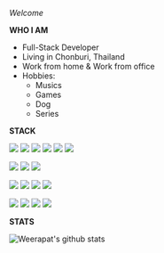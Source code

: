 *Welcome*

**WHO I AM**

- Full-Stack Developer
- Living in Chonburi, Thailand
- Work from home & Work from office
- Hobbies:
  - Musics
  - Games
  - Dog
  - Series

**STACK**

<a href="#"><img src="https://img.shields.io/badge/typescript%20-007ACC.svg?&style=for-the-badge&logo=typescript&logoColor=white"/></a>
<a href="#"><img src="https://img.shields.io/badge/javascript-222222.svg?&style=for-the-badge&logo=javascript&logoColor=F7DF1E"/></a>
<a href="#"><img src="https://img.shields.io/badge/node.js-222222.svg?&style=for-the-badge&logo=node.js&logoColor=339933"/></a>
<a href="#"><img src="https://img.shields.io/badge/html-E34F26.svg?&style=for-the-badge&logo=html5&logoColor=ffffff"/></a>
<a href="#"><img src="https://img.shields.io/badge/python-376B9A.svg?&style=for-the-badge&logo=python&logoColor=ffffff"/></a>
<a href="#"><img src="https://img.shields.io/badge/django-092C1E.svg?&style=for-the-badge&logo=django&logoColor=ffffff"/></a>

<a href="#"><img src="https://img.shields.io/badge/react-61DAFB.svg?&style=for-the-badge&logo=react&logoColor=ffffff" /></a>
<a href="#"><img src="https://img.shields.io/badge/express-000000.svg?&style=for-the-badge&logo=express&logoColor=ffffff" /></a>
<a href="#"><img src="https://img.shields.io/badge/nestjs-E0234E.svg?&style=for-the-badge&logo=nestjs&logoColor=ffffff" /></a>

<a href="#"><img src="https://img.shields.io/badge/postgresql-4169E1.svg?&style=for-the-badge&logo=postgresql&logoColor=ffffff"/></a>
<a href="#"><img src="https://img.shields.io/badge/mysql-4479A1.svg?&style=for-the-badge&logo=mysql&logoColor=ffffff"/></a>
<a href="#"><img src="https://img.shields.io/badge/mongo-47A248.svg?&style=for-the-badge&logo=mongodb&logoColor=ffffff"/></a>
<a href="#"><img src="https://img.shields.io/badge/dynamodb-4053D6.svg?&style=for-the-badge&logo=amazon-dynamodb&logoColor=ffffff"/></a>

<a href="#"><img src="https://img.shields.io/badge/aws lambda-FF9900.svg?&style=for-the-badge&logo=aws-lambda&logoColor=ffffff"/></a>
<a href="#"><img src="https://img.shields.io/badge/aws amplify-FF9900.svg?&style=for-the-badge&logo=aws-amplify&logoColor=ffffff"/></a>
<a href="#"><img src="https://img.shields.io/badge/amazon cloudwatch-FF4F8B.svg?&style=for-the-badge&logo=amazon-cloudwatch&logoColor=ffffff"/></a>
<a href="#"><img src="https://img.shields.io/badge/amazon s3-569A31.svg?&style=for-the-badge&logo=amazon-s3&logoColor=ffffff"/></a>

**STATS**

![Weerapat's github stats](https://github-readme-stats.vercel.app/api?username=Keroro2139&count_private=true&show_icons=true&hide_title=true)


